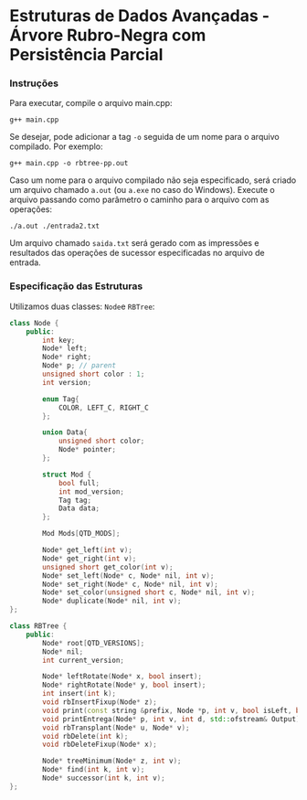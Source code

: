 # Estruturas de Dados Avançadas - Árvore Rubro-Negra com Persistência Parcial

### Instruções

Para executar, compile o arquivo main.cpp:

```
g++ main.cpp
```

Se desejar, pode adicionar a tag `-o` seguida de um nome para o arquivo compilado. Por exemplo:

```
g++ main.cpp -o rbtree-pp.out
```

Caso um nome para o arquivo compilado não seja especificado, será criado um arquivo chamado `a.out` (ou `a.exe` no caso do Windows). Execute o arquivo passando como parâmetro o caminho para o arquivo com as operações:

```
./a.out ./entrada2.txt
```

Um arquivo chamado `saida.txt` será gerado com as impressões e resultados das operações de sucessor especificadas no arquivo de entrada.

### Especificação das Estruturas

Utilizamos duas classes: `Node`e `RBTree`:

```c++
class Node {
    public:
        int key;
        Node* left; 
        Node* right; 
        Node* p; // parent
        unsigned short color : 1;
        int version;

        enum Tag{
            COLOR, LEFT_C, RIGHT_C
        };

        union Data{
            unsigned short color;
            Node* pointer;
        };

        struct Mod {
            bool full;
            int mod_version;
            Tag tag;
            Data data;
        };

        Mod Mods[QTD_MODS];

        Node* get_left(int v);
        Node* get_right(int v);
        unsigned short get_color(int v);
        Node* set_left(Node* c, Node* nil, int v);
        Node* set_right(Node* c, Node* nil, int v);
        Node* set_color(unsigned short c, Node* nil, int v);
        Node* duplicate(Node* nil, int v);
};
```

```c++
class RBTree {
    public:
        Node* root[QTD_VERSIONS];
        Node* nil;
        int current_version;

        Node* leftRotate(Node* x, bool insert);
        Node* rightRotate(Node* y, bool insert);
        int insert(int k); 
        void rbInsertFixup(Node* z);
        void print(const string &prefix, Node *p, int v, bool isLeft, bool isRoot);
        void printEntrega(Node* p, int v, int d, std::ofstream& Output);
        void rbTransplant(Node* u, Node* v); 
        void rbDelete(int k);
        void rbDeleteFixup(Node* x);

        Node* treeMinimum(Node* z, int v);
        Node* find(int k, int v);
        Node* successor(int k, int v);
};
```
